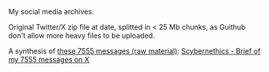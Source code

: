 My social media archives.

Original Twitter/X zip file at date, splitted in < 25 Mb chunks, as Guithub don't allow more heavy files to be uploaded.

A synthesis of [these 7555 messages (raw material)](https://github.com/cog-data/Scybernethics/blob/main/Social%20Media%20Archive/X_soto_messages_All.txt): [ Scybernethics - Brief of my 7555 messages on X ](https://github.com/cog-data/Scybernethics/blob/main/Social%20Media%20Archive/Scybernethics%20-%20Brief%20of%20my%207555%20messages%20on%20X.md)
